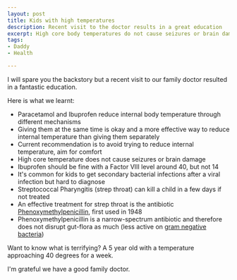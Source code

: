 ```yaml
---
layout: post
title: Kids with high temperatures
description: Recent visit to the doctor results in a great education
excerpt: High core body temperatures do not cause seizures or brain damage
tags:
- Daddy
- Health

---
```


I will spare you the backstory but a recent visit to our family doctor resulted in a fantastic education.

Here is what we learnt:

- Paracetamol and Ibuprofen reduce internal body temperature through different mechanisms
- Giving them at the same time is okay and a more effective way to reduce internal temperature than giving them separately
- Current recommendation is to avoid trying to reduce internal temperature, aim for comfort
- High core temperature does not cause seizures or brain damage
- Ibuprofen should be fine with a Factor VIII level around 40, but not 14
- It's common for kids to get secondary bacterial infections after a viral infection but hard to diagnose
- Streptococcal Pharyngitis (strep throat) can kill a child in a few days if not treated
- An effective treatment for strep throat is the antibiotic [Phenoxymethylpenicillin](https://en.wikipedia.org/wiki/Phenoxymethylpenicillin), first used in 1948
- Phenoxymethylpenicillin is a narrow-spectrum antibiotic and therefore does not disrupt gut-flora as much (less active on [gram negative bacteria](https://en.wikipedia.org/wiki/Gram-negative_bacteria))

Want to know what is terrifying? A 5 year old with a temperature approaching 40 degrees for a week.

I'm grateful we have a good family doctor.





